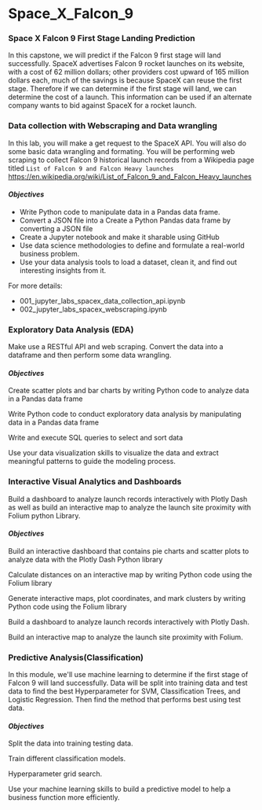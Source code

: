 # Space_X_Falcon_9
### Space X Falcon 9 First Stage Landing Prediction

In this capstone, we will predict if the Falcon 9 first stage will land successfully. SpaceX advertises Falcon 9 rocket launches on its website, with a cost of 62 million dollars; other providers cost upward of 165 million dollars each, much of the savings is because SpaceX can reuse the first stage. Therefore if we can determine if the first stage will land, we can determine the cost of a launch. This information can be used if an alternate company wants to bid against SpaceX for a rocket launch.

### Data collection with Webscraping and Data wrangling
In this lab, you will make a get request to the SpaceX API. You will also do some basic data wrangling and formating. You will be performing web scraping to collect Falcon 9 historical launch records from a Wikipedia page titled `List of Falcon 9 and Falcon Heavy launches`
https://en.wikipedia.org/wiki/List_of_Falcon_9_and_Falcon_Heavy_launches

#### _Objectives_
 * Write Python code to manipulate data in a Pandas data frame.
 * Convert a JSON file into a Create a Python Pandas data frame by converting a JSON file
 * Create a Jupyter notebook and make it sharable using GitHub
 * Use data science methodologies to define and formulate a real-world business problem.
 * Use your data analysis tools to load a dataset, clean it, and find out interesting insights from it.

For more details: 
  * 001_jupyter_labs_spacex_data_collection_api.ipynb
  * 002_jupyter_labs_spacex_webscraping.ipynb

### Exploratory Data Analysis (EDA)
Make use a RESTful API  and web scraping. Convert the data into a dataframe and then perform some data wrangling.
#### _Objectives_
Create scatter plots and bar charts by writing Python code to analyze data in a Pandas data frame

Write Python code to conduct exploratory data analysis by manipulating data in a Pandas data frame

Write and execute SQL queries to select and sort data

Use your data visualization skills to visualize the data and extract meaningful patterns to guide the modeling process.

### Interactive Visual Analytics and Dashboards
Build a dashboard to analyze launch records interactively with Plotly Dash as well as build an interactive map to analyze the launch site proximity with Folium python Library.
#### _Objectives_
Build an interactive dashboard that contains pie charts and scatter plots to analyze data with the Plotly Dash Python library

Calculate distances on an interactive map by writing Python code using the Folium library

Generate interactive maps, plot coordinates, and mark clusters by writing Python code using the Folium library

Build a dashboard to analyze launch records interactively with Plotly Dash.

Build an interactive map to analyze the launch site proximity with Folium.

### Predictive Analysis(Classification)
In this module, we'll use machine learning to determine if the first stage of Falcon 9 will land successfully. Data will be split into training data and test data to find the best Hyperparameter for SVM, Classification Trees, and Logistic Regression. Then find the method that performs best using test data.
#### _Objectives_
Split the data into training testing data.

Train different classification models.

Hyperparameter grid search.

Use your machine learning skills to build a predictive model to help a business function more efficiently.
